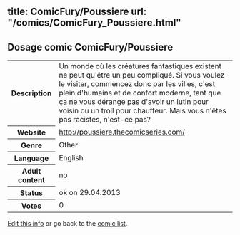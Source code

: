 title: ComicFury/Poussiere
url: "/comics/ComicFury_Poussiere.html"
---
Dosage comic ComicFury/Poussiere
-----------------------------------------

<p id="msg"></p>
<script type="text/javascript">
if (window.location.search === '?edit_info_mail=sent_ok') {
  var elem = document.getElementById("msg");
  elem.innerHTML = 'Edited information sucessfully sent.';
  elem.className = 'ok';
}
</script>
<table class="comicinfo">
<tr>
<th>Description</th><td>Un monde où les créatures fantastiques existent ne peut qu'être un peu compliqué. Si vous voulez le visiter, commencez donc par les villes, c'est plein d'humains et de confort moderne, tant que ça ne vous dérange pas d'avoir un lutin pour voisin ou un troll pour chauffeur. Mais vous n'êtes pas racistes, n'est-ce pas?</td>
</tr>
<tr>
<th>Website</th><td><a href="http://poussiere.thecomicseries.com/">http://poussiere.thecomicseries.com/</a></td>
</tr>
<tr>
<th>Genre</th><td>Other</td>
</tr>
<tr>
<th>Language</th><td>English</td>
</tr>
<tr>
<th>Adult content</th><td>no</td>
</tr>
<tr>
<th>Status</th><td>ok on 29.04.2013</td>
</tr>
<tr>
<th>Votes</th><td>0</td>
</tr>
</table>

[Edit this info](ComicFury_Poussiere_edit.html) or go back to the [comic list](../comic-index.html).
